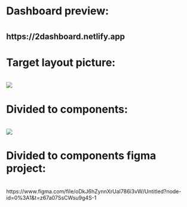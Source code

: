 <h1>Dashboard preview:<h1>
<h2>https://2dashboard.netlify.app</h2>
<h1>Target layout picture:</h1> <br>
<img src="https://user-images.githubusercontent.com/107196316/233158222-698a184a-fa52-401d-aa49-bedd6449cbc3.png"/>
<h1>Divided to components:</h1> <br>
<img src="https://user-images.githubusercontent.com/107196316/233158181-38c400f6-daa6-4fb4-976f-006ec9d9a2a8.png"/>
<h1>Divided to components figma project:</h1> <br>
https://www.figma.com/file/oDkJ6hZynnXrUaI786i3vW/Untitled?node-id=0%3A1&t=z67a07SsCWsu9g4S-1
